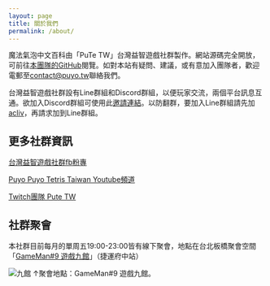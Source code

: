 ```yaml
---
layout: page
title: 關於我們
permalink: /about/
---
```


魔法氣泡中文百科由「PuTe TW」台灣益智遊戲社群製作。網站源碼完全開放，可前往[本團隊的GitHub](https://github.com/puyotw)閱覽。如對本站有疑問、建議，或有意加入團隊者，歡迎電郵至<contact@puyo.tw>聯絡我們。

台灣益智遊戲社群設有Line群組和Discord群組，以便玩家交流，兩個平台訊息互通。欲加入Discord群組可使用此[邀請連結](https://discord.gg/KhPdVQ4)。以防翻群，要加入Line群組請先加[acliv](https://line.me/ti/p/SVbwckF-wq)，再請求加到Line群組。

## 更多社群資訊

[台灣益智遊戲社群fb粉專](https://www.facebook.com/putetaiwan/)

[Puyo Puyo Tetris Taiwan Youtube頻道](https://www.youtube.com/channel/UCc27V6_Bt4oj88O0dMimXaw)

[Twitch團隊 Pute TW](https://www.twitch.tv/team/putetw)

## 社群聚會

本社群目前每月的單周五19:00-23:00皆有線下聚會，地點在台北板橋聚會空間「[GameMan#9 遊戲九館](https://www.facebook.com/gameman.no.9/)」（捷運府中站）


![九館](https://i.imgur.com/Xi0Hhyv.png)
↑聚會地點：GameMan#9 遊戲九館。

